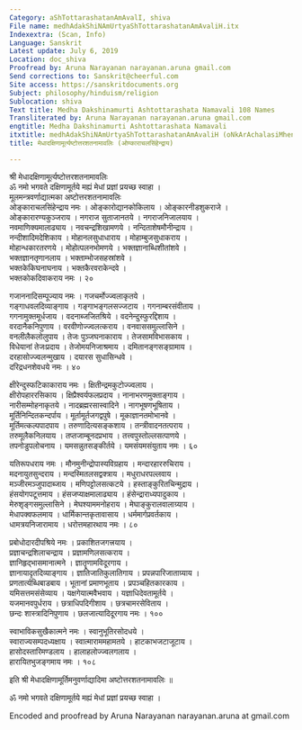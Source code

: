 ```yaml
---
Category: aShTottarashatanAmAvalI, shiva
File name: medhAdakShiNAmUrtyaShTottarashatanAmAvaliH.itx
Indexextra: (Scan, Info)
Language: Sanskrit
Latest update: July 6, 2019
Location: doc_shiva
Proofread by: Aruna Narayanan narayanan.aruna gmail.com
Send corrections to: Sanskrit@cheerful.com
Site access: https://sanskritdocuments.org
Subject: philosophy/hinduism/religion
Sublocation: shiva
Text title: Medha Dakshinamurti Ashtottarashata Namavali 108 Names
Transliterated by: Aruna Narayanan narayanan.aruna gmail.com
engtitle: Medha Dakshinamurti Ashtottarashata Namavali
itxtitle: medhAdakShiNAmUrtyaShTottarashatanAmAvaliH (oNkArAchalasiMhendrAya)
title: मेधादक्षिणामूर्त्यष्टोत्तरशतनामावलिः (ओण्काराचलसिंहेन्द्राय)

---
```

  
 श्री मेधादक्षिणामूर्त्यष्टोत्तरशतनामावलिः   
ॐ नमो भगवते दक्षिणामूर्तये मह्यं मेधां प्रज्ञां प्रयच्छ स्वाहा ।  
            मूलमन्त्रवर्णाद्यात्मका अष्टोत्तरशतनामावलिः  
ओङ्काराचलसिंहेन्द्राय नमः । ओङ्कारोद्यानकोकिलाय । ओङ्कारनीडशुकराजे ।  
ओङ्कारारण्यकुञ्जराय । नगराज सुताजानतये । नगराजनिजालयाय ।  
नवमाणिक्यमालाढ्याय । नवचन्द्रशिखामणये । नन्दिताशेषमौनीन्द्राय ।  
नन्दीशादिमदेशिकाय । मोहानलसुधाधाराय । मोहाम्बुजसुधाकराय ।  
मोहान्धकारतरणये । मोहोत्पलनभोमणये । भक्तज्ञानाब्धिशीतांशवे ।  
भक्तज्ञानतृणानलाय । भक्ताम्भोजसहस्रांशवे ।  
भक्तकेकिघनाघनाय । भक्तकैरवराकेन्दवे ।  
भक्तकोकदिवाकराय नमः । २०  
  
गजाननादिसम्पूज्याय नमः । गजचर्मोज्ज्वलाकृतये ।  
गङ्गाधवलदिव्याङ्गाय । गङ्गाभङ्गलसज्जटाय । गगनाम्बरसंवीताय ।  
गगनामुक्तमूर्धजाय । वदनाब्जजितश्रिये । वदनेन्दुस्फुरद्दिशाय ।  
वरदानैकनिपुणाय । वरवीणोज्ज्वलत्कराय । वनवाससमुल्लासिने ।  
वनलीलैकलोलुपाय । तेजः पुञ्जघनाकाराय । तेजसामविभासकाय ।  
विधेयानां तेजःप्रदाय । तेजोमयनिजाश्रमाय । दमितानङ्गसङ्ग्रामाय ।  
दरहासोज्ज्वलन्मुखाय । दयारस सुधासिन्धवे ।  
दरिद्रधनशेवधये नमः । ४०  
  
क्षीरेन्दुस्फटिकाकाराय नमः । क्षितीन्द्रमकुटोज्ज्वलाय ।  
क्षीरोपहाररसिकाय । क्षिप्रैश्वर्यफलप्रदाय । नानाभरणमुक्ताङ्गाय ।  
नारीसम्मोहनाकृतये । नादब्रह्मरसास्वादिने । नागभूषणभूषिताय ।  
मूर्तिनिन्दितकन्दर्पाय । मूर्तामूर्तजगद्वपुषे । मूकाज्ञानतमोभानवे ।  
मूर्तिमत्कल्पपादपाय । तरुणादित्यसङ्कशाय । तन्त्रीवादनतत्पराय ।  
तरुमूलैकनिलयाय । तप्तजाम्बूनदप्रभाय । तत्त्वपुस्तोल्लसत्पाणये ।  
तपनोडुपलोचनाय । यमसन्नुतसङ्कीर्तये । यमसंयमसंयुताय नमः । ६०  
  
यतिरूपधराय नमः । मौनमुनीन्द्रोपास्यविग्रहाय । मन्दारहाररुचिराय ।  
मदनायुतसुन्दराय । मन्दस्मितलसद्वक्त्राय । मधुराधरपल्लवाय ।  
मञ्जीरमञ्जुपादाब्जाय । मणिपट्टोलसत्कटये । हस्ताङ्कुरितचिन्मुद्राय ।  
हंसयोगपटूत्तमाय । हंसजप्याक्षमालाढ्याय । हंसेन्द्राराध्यपादुकाय ।  
मेरुशृङ्गसमुल्लासिने । मेघश्याममनोहराय । मेघाङ्कुरालवालाग्र्याय ।  
मेधापक्वफलमाय । धार्मिकान्तकृतावासाय । धर्ममार्गप्रवर्तकाय ।  
धामत्रयनिजारामाय । धरोत्तमहारथाय नमः । ८०  
  
प्रबोधोदारदीपश्रिये नमः । प्रकाशितजगत्त्रयाय ।  
प्रज्ञाचन्द्रशिलाचन्द्राय । प्रज्ञामणिलसत्कराय ।  
ज्ञानिहृद्भासमानात्मने । ज्ञातॄणामविदूरगाय ।  
ज्ञानायादृतदिव्याङ्गाय । ज्ञातिजातिकुलातिगाय । प्रपन्नपारिजाताग्र्याय ।  
प्रणतार्त्यब्धिबाडबाय । भूतानां प्रमाणभूताय । प्रपञ्चहितकारकाय ।  
यमिसत्तमसंसेव्याय । यक्षगेयात्मवैभवाय । यज्ञाधिदेवतामूर्तये ।  
यजमानवपुर्धराय । छत्राधिपदिगीशाय । छत्रचामरसेविताय ।  
छन्दः शास्त्रादिनिपुणाय । छलजात्यादिदूरगाय नमः । १००  
  
स्वाभाविकसुखैकात्मने नमः । स्वानुभूतिरसोदधये ।  
स्वाराज्यसम्पदध्यक्षाय । स्वात्माराममहामतये । हाटकाभजटाजूटाय ।  
हासोदस्तारिमण्डलाय । हालाहलोज्ज्वलगलाय ।  
हारायितभुजङ्गमाय नमः । १०८  
  
इति श्री मेधादक्षिणामूर्तिमनुवर्णाद्यादिमा अष्टोत्तरशतनामावलिः ॥  
  
ॐ नमो भगवते दक्षिणामूर्तये मह्यं मेधां प्रज्ञां प्रयच्छ स्वाहा ।  
  
Encoded and proofread by Aruna Narayanan narayanan.aruna at gmail.com  
  
